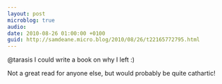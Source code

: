 ```yaml
---
layout: post
microblog: true
audio: 
date: 2010-08-26 01:00:00 +0100
guid: http://samdeane.micro.blog/2010/08/26/t22165772795.html
---
```

@tarasis I could write a book on why I left :)

Not a great read for anyone else, but would probably be quite cathartic!
